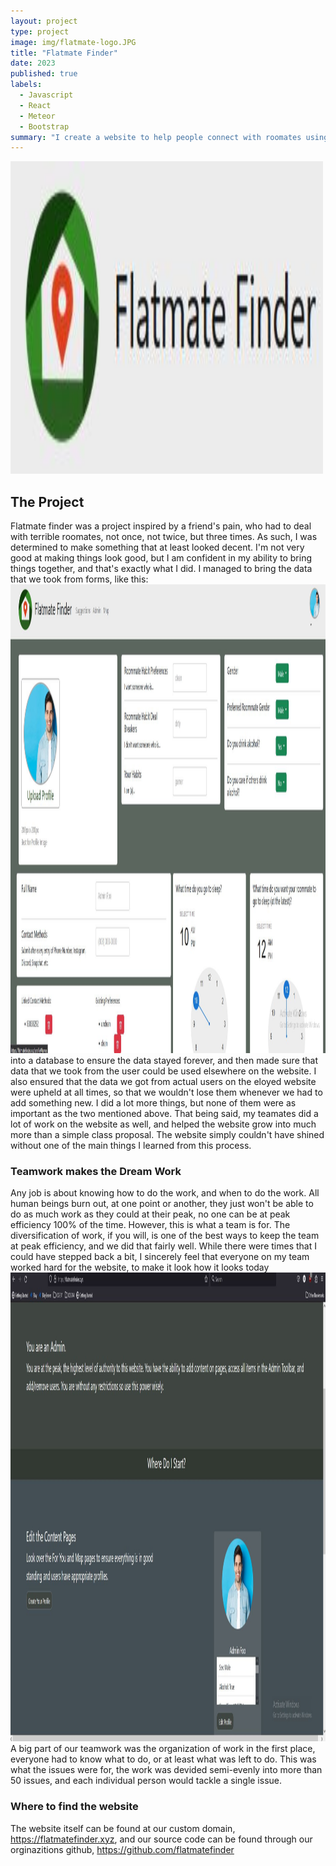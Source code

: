 ```yaml
---
layout: project
type: project
image: img/flatmate-logo.JPG
title: "Flatmate Finder"
date: 2023
published: true
labels:
  - Javascript
  - React
  - Meteor
  - Bootstrap
summary: "I create a website to help people connect with roomates using javascript, meteor, react, and other things."
---
```


<img class="img-fluid" src="../img/flatmate-logo.JPG" width="500" height="500">

## The Project
Flatmate finder was a project inspired by a friend's pain, who had to deal with terrible roomates, not once, not twice, but three times. As such, I was determined to make something that at least looked decent. I'm not very good at making things look good, but I am confident in my ability to bring things together, and that's exactly what I did. I managed to bring the data that we took from forms, like this: 
<img class="img-fluid" src="../img/flatmate-forms.JPG" width="750" height="750">
into a database to ensure the data stayed forever, and then made sure that data that we took from the user could be used elsewhere on the website. I also ensured that the data we got from actual users on the eloyed website were upheld at all times, so that we wouldn't lose them whenever we had to add something new. I did a lot more things, but none of them were as important as the two mentioned above. That being said, my teamates did a lot of work on the website as well, and helped the website grow into much more than a simple class proposal. The website simply couldn't have shined without one of the main things I learned from this process.
### Teamwork makes the Dream Work
Any job is about knowing how to do the work, and when to do the work. All human beings burn out, at one point or another, they just won't be able to do as much work as they could at their peak, no one can be at peak efficiency 100% of the time. However, this is what a team is for. The diversification of work, if you will, is one of the best ways to keep the team at peak efficiency, and we did that fairly well. While there were times that I could have stepped back a bit, I sincerely feel that everyone on my team worked hard for the website, to make it look how it looks today
<img class="img-fluid" src="../img/flatmate-home.JPG" width="750" height="750">
A big part of our teamwork was the organization of work in the first place, everyone had to know what to do, or at least what was left to do. This was what the issues were for, the work was devided semi-evenly into more than 50 issues, and each individual person would tackle a single issue.
### Where to find the website
The website itself can be found at our custom domain, https://flatmatefinder.xyz, and our source code can be found through our orginazitions github, https://github.com/flatmatefinder
